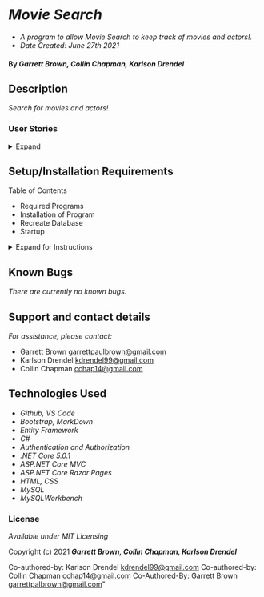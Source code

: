 # _Movie Search_

 * _A program to allow Movie Search to keep track of movies and actors!._
 * _Date Created: June 27th 2021_

#### By _**Garrett Brown, Collin Chapman, Karlson Drendel**_

## Description
_Search for movies and actors!_

### User Stories

<details>
    <summary>Expand</summary>

#### User Stories


</details>

## Setup/Installation Requirements
Table of Contents
* Required Programs
* Installation of Program
* Recreate Database
* Startup

<details>
    <summary>Expand for Instructions</summary>

### Required Programs
1. An internet browser.
2. Visual Code Studio (or another code editor).
3. .NET
4. MySQL
5. MySQLWorkbench


### Installation of Program
* _Open the terminal on your local machine and navigate to "Desktop."_
* _Clone "Bakery.Solution"" with the following git command `git clone https://github.com/GBProductions/MovieSearch.Solution`
* _Navigate to the top level of the repository with the command `cd MovieSearch.Solution`_
* _Navigate into "MovieSearch" with git command `cd MovieSearch`_


### Recreate Database

#### Instructions: `appsettings.json` Creation

1. Create a file in the root directory called `appsettings.json`. 
2. Add `appsettings.json` to `.gitignore`.
3. Insert the following code into `appsettings.json`:
    
``` 
{
    "ConnectionStrings": {
        "DefaultConnection": "Server=localhost;Port=3306;database=YOUR-DATABASE;uid=root;pwd=YOUR-PASSWORD;"
    }
}
```

4. Replace `YOUR-PASSWORD` with password you selected when installing MySQLWorkbench.
5. Replace `YOUR-DATABASE` with the name of your database.
6. In the root directory, run `dotnet ef databse update` 
7. In the root directory, run `dotnet ef databse restore`

This will recreate the database on your computer, using MySQLWorkbench. You can proceed to Startup.



### Startup
* Navigate to root directory in project.
* Restore project with git command `dotnet restore`
* Build project with git command `dotnet build`
* To run program, run git command `dotnet run`
* In browser, navigate to http://localhost:5000 

</details>

## Known Bugs

_There are currently no known bugs._

## Support and contact details

_For assistance, please contact:_
* Garrett Brown <garrettpaulbrown@gmail.com>
* Karlson Drendel <kdrendel99@gmail.com>
* Collin Chapman <cchap14@gmail.com>

## Technologies Used

* _Github, VS Code_
* _Bootstrap, MarkDown_
* _Entity Framework_
* _C#_
* _Authentication and Authorization_
* _.NET Core 5.0.1_
* _ASP.NET Core MVC_
* _ASP.NET Core Razor Pages_
* _HTML, CSS_
* _MySQL_
* _MySQLWorkbench_


### License

*Available under MIT Licensing*

Copyright (c) 2021 **_Garrett Brown, Collin Chapman, Karlson Drendel_**







Co-authored-by: Karlson Drendel <kdrendel99@gmail.com>
Co-authored-by: Collin Chapman <cchap14@gmail.com>
Co-Authored-By: Garrett Brown <garrettpalbrown@gmail.com>"